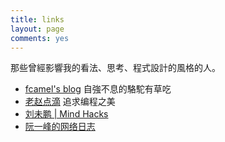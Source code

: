 ```yaml
---
title: links
layout: page
comments: yes
---
```


那些曾經影響我的看法、思考、程式設計的風格的人。

* [fcamel's blog](http://fcamel-fc.blogspot.tw/) 自強不息的駱駝有草吃
* [老赵点滴](http://blog.zhaojie.me/) 追求编程之美
* [刘未鹏 | Mind Hacks](http://mindhacks.cn/)
* [阮一峰的网络日志](http://www.ruanyifeng.com/blog/)
